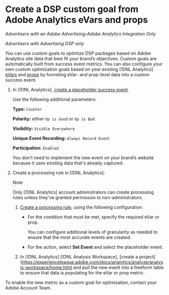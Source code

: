 # Create a DSP custom goal from Adobe Analytics eVars and props

<!-- single "an eVar or prop?" -->

<!-- not using original title: Optimize Adobe Advertising DSP Campaigns With Analytics eVars and Props -->

*Advertisers with an Adobe Advertising-Adobe Analytics Integration Only*

*Advertisers with Advertising DSP only* <!-- Is this for DSP only, or also for Search? If Search also, then change all language below. -->

You can use custom goals to optimize DSP packages based on Adobe Analytics site data that best fit your brand’s objectives. Custom goals are automatically built from success event metrics.<!-- dimensions aren't conversions or site engagement metrics, are they?? --> You can also configure your own custom optimization goals based on your existing [!DNL Analytics] [eVars](https://experienceleague.adobe.com/docs/analytics/components/dimensions/evar.html) and [props](https://experienceleague.adobe.com/docs/analytics/components/dimensions/prop.html) by funneling eVar- and prop-level data into a custom success event.

<!--If you need assistance, contact adcloud_support@adobe.com.-->
<!-- Do we want to offer that? Shouldn't they just talk to their Account Team? -->

1. In [!DNL Analytics], [create a placeholder success event](https://experienceleague.adobe.com/docs/analytics/admin/admin-tools/manage-report-suites/edit-report-suite/conversion-variables/success-events/success-event.html?lang=en).

   Use the following additional parameters:
   
   **Type:** `Counter`

   **Polarity:**  either `Up is Good` or `Up is Bad`

   **Visibility:** `Visible Everywhere`

   **Unique Event Recording:** `Always Record Event`

   **Participation:** `Enabled`

   You don't need to implement the new event on your brand’s website because it uses existing data that's already captured.

1. Create a processing rule in [!DNL Analytics]:

   >[!NOTE]
   >
   >Only [!DNL Analytics] account administrators can create processing rules unless they've granted permission to non-administrators.

   1. [Create a processing rule](https://experienceleague.adobe.com/docs/analytics/admin/admin-tools/manage-report-suites/edit-report-suite/report-suite-general/c-processing-rules/c-processing-rules-configuration/t-processing-rules.html?lang=en), using the following configuration:

      * For the condition that must be met, specify the required eVar or prop. <!-- only one, or can you use multiple? -->
   
        You can configure additional levels of granularity as needed to ensure that the most accurate events are created.
     
      * For the action, select **Set Event** and select the placeholder event.

   1. In [!DNL Analytics] [!DNL Analysis Workspace], [create a project](https://experienceleague.adobe.com/docs/analytics/analyze/analysis-workspace/home.html and pull the new event into a freeform table to ensure that data is populating for the eVar or prop metric. 

To enable the new metric as a custom goal for optimization, contact your Adobe Account Team.<!-- Are the metrics automatically available as custom goals in Search, or does something have to be done on the backend to enable them? -->

